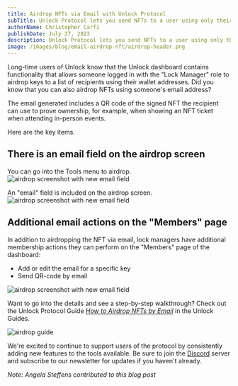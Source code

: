 ```yaml
---
title: Airdrop NFTs via Email with Unlock Protocol
subTitle: Unlock Protocol lets you send NFTs to a user using only their email address
authorName: Christopher Carfi
publishDate: July 27, 2023
description: Unlock Protocol lets you send NFTs to a user using only their email address.
image: /images/blog/email-airdrop-nft/airdrop-header.png
---
```


Long-time users of Unlock know that the Unlock dashboard contains functionality that allows someone logged in with the "Lock Manager" role to airdrop keys to a list of recipients using their wallet addresses. Did you know that you can also airdrop NFTs using someone's email address?

The email generated includes a QR code of the signed NFT the recipient can use to prove ownership, for example, when showing an NFT ticket when attending in-person events.

Here are the key items.

## There is an email field on the airdrop screen

You can go into the Tools menu to airdrop.
![airdrop screenshot with new email field](/images/blog/email-airdrop-nft/airdrop-screenshot-2023-1-min.png)

An "email" field is included on the airdrop screen.
![airdrop screenshot with new email field](/images/blog/email-airdrop-nft/airdrop-screenshot-2023-2-min.png)

## Additional email actions on the "Members" page

In addition to airdropping the NFT via email, lock managers have additional membership actions they can perform on the "Members" page of the dashboard:

- Add or edit the email for a specific key
- Send QR-code by email

![airdrop screenshot with new email field](/images/blog/email-airdrop-nft/email-airdrop-screenshot2.png)

Want to go into the details and see a step-by-step walkthrough? Check out the Unlock Protocol Guide _[How to Airdrop NFTs by Email](https://unlock-protocol.com/guides/airdrop-nft-email/)_ in the Unlock Guides.

![airdrop guide](/images/blog/email-airdrop-nft/airdrop-guide-thumbnail-min.png)

We're excited to continue to support users of the protocol by consistently adding new features to the tools available. Be sure to join the [Discord](https://discord.unlock-protocol.com/) server and subscribe to our newsletter for updates if you haven't already.

_Note: Angela Steffens contributed to this blog post_

